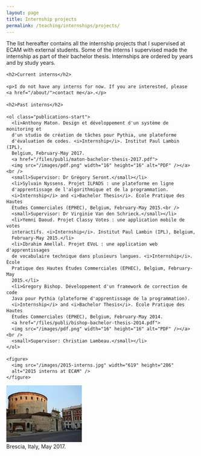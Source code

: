 ```yaml
---
layout: page
title: Internship projects
permalink: /teaching/internships/projects/
---
```


<div class="page-col-wrapper">
  <div class="page-col page-col-1">
    <p>The list hereafter contains all the internship projects that I supervised
    at ECAM with external students. Some of the interns I supervised made the
    internship as part of their bachelor thesis. Internships are ordered by 
    years and by study years.</p>

    <h2>Current interns</h2>

    <p>I do not have any interns for now. If you are interested, please
    <a href="/about/">contact me</a>.</p>

    <h2>Past interns</h2>

    <ol class="publications-start">
      <li>Anthony Maton. Design et développement d'un système de monitoring et
      d'un studio de création de tâches pour Pythia, une plateforme
      d'évaluation de codes. <i>Internship</i>. Institut Paul Lambin (IPL),
      Belgium, February-May 2017.
      <a href="/files/publi/maton-bachelor-thesis-2017.pdf">
      <img src="/images/pdf.png" width="16" height="16" alt="PDF" /></a><br />
      <small>Supervisor: Dr Grégory Seront.</small></li>
      <li>Sylvain Nyssens. Projet ILPADS : une plateforme en ligne
      d'apprentissage de l'algorithmique et de la programmation.
      <i>Internship</i> and <i>Bachelor Thesis</i>. École Pratique des Hautes
      Études Commerciales (EPHEC), Belgium, February-May 2015.<br />
      <small>Supervisor: Dr Virginie Van den Schrieck.</small></li>
      <li>Yemni Daoud. Projet Classy Votes : une application mobile de votes
      interactifs. <i>Internship</i>. Institut Paul Lambin (IPL), Belgium,
      February-May 2015.</li>
      <li>Ibrahim Amellal. Projet EVoL : une application web d'apprentissages
      de vocabulaire technique dans plusieurs langues. <i>Internship</i>. École
      Pratique des Hautes Études Commerciales (EPHEC), Belgium, February-May
      2015.</li>
      <li>Gregory Bishop. Développement d'un framework de correction de code
      Java pour Pythia (plateforme d'apprentissage de la programmation).
      <i>Internship</i> and <i>Bachelor Thesis</i>. École Pratique des Hautes
      Études Commerciales (EPHEC), Belgium, February-May 2014.
      <a href="/files/publi/bishop-bachelor-thesis-2014.pdf">
      <img src="/images/pdf.png" width="16" height="16" alt="PDF" /></a><br />
      <small>Supervisor: Christian Lambeau.</small></li>
    </ol>

    <figure>
      <img src="/images/2015-interns.jpg" width="619" height="286"
      alt="2015 interns at ECAM" />
    </figure>
  </div>
  <div class="page-col page-col-2">
    <p><img src="/images/brescia.jpg" alt="Brescia, Italy, May 2017."
    width="200" height="150" /><br />Brescia, Italy, May 2017.</p>
  </div>
</div>
